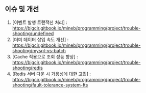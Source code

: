 ## 이슈 및 개선
1. [이벤트 발행 트랜잭션 처리] : 
   https://bigcir.gitbook.io/mineb/programming/project/trouble-shooting/undefined
2. [더미 데이터 삽입 속도 개선] : https://bigcir.gitbook.io/mineb/programming/project/trouble-shooting/mysql-vs-batch
3. [Cache 적용으로 조회 성능 향상] : https://bigcir.gitbook.io/mineb/programming/project/trouble-shooting/redis
4. [Redis 서버 다운 시 가용성에 대한 고민] : https://bigcir.gitbook.io/mineb/programming/project/trouble-shooting/fault-tolerance-system-fts
